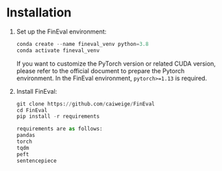 # Installation

1. Set up the FinEval environment:

   ```python
   conda create --name fineval_venv python=3.8
   conda activate fineval_venv
   ```
   If you want to customize the PyTorch version or related CUDA version, please refer to the official document to prepare the Pytorch environment. In the FinEval environment, `pytorch>=1.13` is required.

2. Install FinEval:

   ```python
   git clone https://github.com/caiweige/FinEval
   cd FinEval
   pip install -r requirements
   
   requirements are as follows:
   pandas
   torch
   tqdm
   peft 
   sentencepiece
   ```
